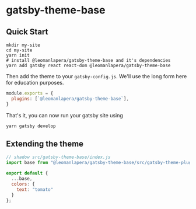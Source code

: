 # gatsby-theme-base

## Quick Start

```shell
mkdir my-site
cd my-site
yarn init
# install @leomanlapera/gatsby-theme-base and it's dependencies
yarn add gatsby react react-dom @leomanlapera/gatsby-theme-base
```

Then add the theme to your `gatsby-config.js`. We'll use the long form
here for education purposes.

```javascript
module.exports = {
  plugins: [`@leomanlapera/gatsby-theme-base`],
}
```

That's it, you can now run your gatsby site using

```shell
yarn gatsby develop
```

## Extending the theme

```javascript
// shadow src/gatsby-theme-base/index.js
import base from "@leomanlapera/gatsby-theme-base/src/gatsby-theme-plugin-ui";

export default {
  ...base,
  colors: {
    text: "tomato"
  }
};
```
